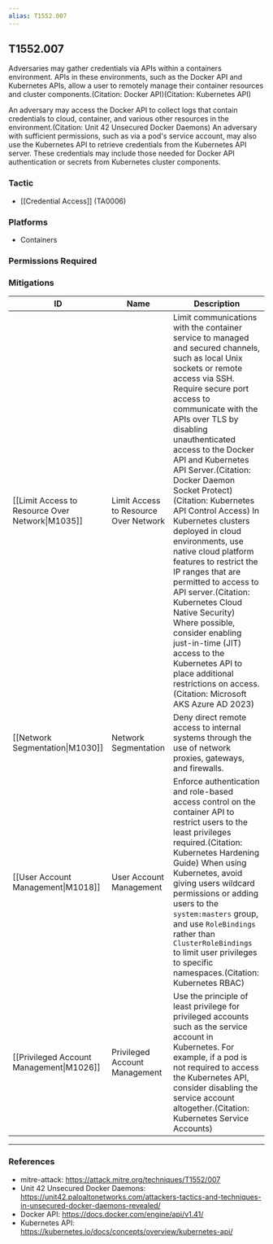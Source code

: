 ```yaml
---
alias: T1552.007
---
```


## T1552.007

Adversaries may gather credentials via APIs within a containers environment. APIs in these environments, such as the Docker API and Kubernetes APIs, allow a user to remotely manage their container resources and cluster components.(Citation: Docker API)(Citation: Kubernetes API)

An adversary may access the Docker API to collect logs that contain credentials to cloud, container, and various other resources in the environment.(Citation: Unit 42 Unsecured Docker Daemons) An adversary with sufficient permissions, such as via a pod's service account, may also use the Kubernetes API to retrieve credentials from the Kubernetes API server. These credentials may include those needed for Docker API authentication or secrets from Kubernetes cluster components. 


### Tactic
- [[Credential Access]] (TA0006)

### Platforms
- Containers

### Permissions Required

### Mitigations

| ID | Name | Description |
| --- | --- | --- |
| [[Limit Access to Resource Over Network\|M1035]] | Limit Access to Resource Over Network | Limit communications with the container service to managed and secured channels, such as local Unix sockets or remote access via SSH. Require secure port access to communicate with the APIs over TLS by disabling unauthenticated access to the Docker API and Kubernetes API Server.(Citation: Docker Daemon Socket Protect)(Citation: Kubernetes API Control Access) In Kubernetes clusters deployed in cloud environments, use native cloud platform features to restrict the IP ranges that are permitted to access to API server.(Citation: Kubernetes Cloud Native Security) Where possible, consider enabling just-in-time (JIT) access to the Kubernetes API to place additional restrictions on access.(Citation: Microsoft AKS Azure AD 2023) |
| [[Network Segmentation\|M1030]] | Network Segmentation | Deny direct remote access to internal systems through the use of network proxies, gateways, and firewalls. |
| [[User Account Management\|M1018]] | User Account Management | Enforce authentication and role-based access control on the container API to restrict users to the least privileges required.(Citation: Kubernetes Hardening Guide) When using Kubernetes, avoid giving users wildcard permissions or adding users to the `system:masters` group, and use `RoleBindings` rather than `ClusterRoleBindings` to limit user privileges to specific namespaces.(Citation: Kubernetes RBAC) |
| [[Privileged Account Management\|M1026]] | Privileged Account Management | Use the principle of least privilege for privileged accounts such as the service account in Kubernetes. For example, if a pod is not required to access the Kubernetes API, consider disabling the service account altogether.(Citation: Kubernetes Service Accounts) |


---
### References

- mitre-attack: https://attack.mitre.org/techniques/T1552/007
- Unit 42 Unsecured Docker Daemons: https://unit42.paloaltonetworks.com/attackers-tactics-and-techniques-in-unsecured-docker-daemons-revealed/
- Docker API: https://docs.docker.com/engine/api/v1.41/
- Kubernetes API: https://kubernetes.io/docs/concepts/overview/kubernetes-api/
